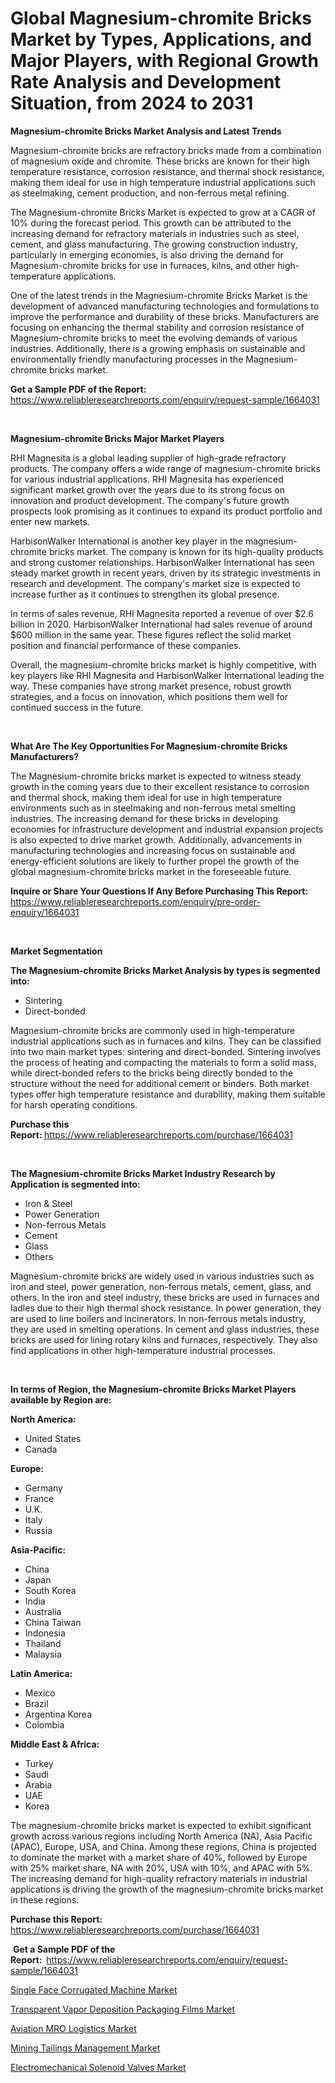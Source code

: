<p><h1>Global Magnesium-chromite Bricks Market by Types, Applications, and Major Players, with Regional Growth Rate Analysis and Development Situation, from 2024 to 2031</h1></p><p><strong>Magnesium-chromite Bricks Market Analysis and Latest Trends</strong></p>
<p><p>Magnesium-chromite bricks are refractory bricks made from a combination of magnesium oxide and chromite. These bricks are known for their high temperature resistance, corrosion resistance, and thermal shock resistance, making them ideal for use in high temperature industrial applications such as steelmaking, cement production, and non-ferrous metal refining.</p><p>The Magnesium-chromite Bricks Market is expected to grow at a CAGR of 10% during the forecast period. This growth can be attributed to the increasing demand for refractory materials in industries such as steel, cement, and glass manufacturing. The growing construction industry, particularly in emerging economies, is also driving the demand for Magnesium-chromite bricks for use in furnaces, kilns, and other high-temperature applications.</p><p>One of the latest trends in the Magnesium-chromite Bricks Market is the development of advanced manufacturing technologies and formulations to improve the performance and durability of these bricks. Manufacturers are focusing on enhancing the thermal stability and corrosion resistance of Magnesium-chromite bricks to meet the evolving demands of various industries. Additionally, there is a growing emphasis on sustainable and environmentally friendly manufacturing processes in the Magnesium-chromite bricks market.</p></p>
<p><strong>Get a Sample PDF of the Report:&nbsp;</strong> <a href="https://www.reliableresearchreports.com/enquiry/request-sample/1664031">https://www.reliableresearchreports.com/enquiry/request-sample/1664031</a></p>
<p>&nbsp;</p>
<p><strong>Magnesium-chromite Bricks Major Market Players</strong></p>
<p><p>RHI Magnesita is a global leading supplier of high-grade refractory products. The company offers a wide range of magnesium-chromite bricks for various industrial applications. RHI Magnesita has experienced significant market growth over the years due to its strong focus on innovation and product development. The company's future growth prospects look promising as it continues to expand its product portfolio and enter new markets.</p><p>HarbisonWalker International is another key player in the magnesium-chromite bricks market. The company is known for its high-quality products and strong customer relationships. HarbisonWalker International has seen steady market growth in recent years, driven by its strategic investments in research and development. The company's market size is expected to increase further as it continues to strengthen its global presence.</p><p>In terms of sales revenue, RHI Magnesita reported a revenue of over $2.6 billion in 2020. HarbisonWalker International had sales revenue of around $600 million in the same year. These figures reflect the solid market position and financial performance of these companies.</p><p>Overall, the magnesium-chromite bricks market is highly competitive, with key players like RHI Magnesita and HarbisonWalker International leading the way. These companies have strong market presence, robust growth strategies, and a focus on innovation, which positions them well for continued success in the future.</p></p>
<p>&nbsp;</p>
<p><strong>What Are The Key Opportunities For Magnesium-chromite Bricks Manufacturers?</strong></p>
<p><p>The Magnesium-chromite bricks market is expected to witness steady growth in the coming years due to their excellent resistance to corrosion and thermal shock, making them ideal for use in high temperature environments such as in steelmaking and non-ferrous metal smelting industries. The increasing demand for these bricks in developing economies for infrastructure development and industrial expansion projects is also expected to drive market growth. Additionally, advancements in manufacturing technologies and increasing focus on sustainable and energy-efficient solutions are likely to further propel the growth of the global magnesium-chromite bricks market in the foreseeable future.</p></p>
<p><strong>Inquire or Share Your Questions If Any Before Purchasing This Report:</strong> <a href="https://www.reliableresearchreports.com/enquiry/pre-order-enquiry/1664031">https://www.reliableresearchreports.com/enquiry/pre-order-enquiry/1664031</a></p>
<p>&nbsp;</p>
<p><strong>Market Segmentation</strong></p>
<p><strong>The Magnesium-chromite Bricks Market Analysis by types is segmented into:</strong></p>
<p><ul><li>Sintering</li><li>Direct-bonded</li></ul></p>
<p><p>Magnesium-chromite bricks are commonly used in high-temperature industrial applications such as in furnaces and kilns. They can be classified into two main market types: sintering and direct-bonded. Sintering involves the process of heating and compacting the materials to form a solid mass, while direct-bonded refers to the bricks being directly bonded to the structure without the need for additional cement or binders. Both market types offer high temperature resistance and durability, making them suitable for harsh operating conditions.</p></p>
<p><strong>Purchase this Report:&nbsp;</strong><a href="https://www.reliableresearchreports.com/purchase/1664031">https://www.reliableresearchreports.com/purchase/1664031</a></p>
<p>&nbsp;</p>
<p><strong>The Magnesium-chromite Bricks Market Industry Research by Application is segmented into:</strong></p>
<p><ul><li>Iron & Steel</li><li>Power Generation</li><li>Non-ferrous Metals</li><li>Cement</li><li>Glass</li><li>Others</li></ul></p>
<p><p>Magnesium-chromite bricks are widely used in various industries such as iron and steel, power generation, non-ferrous metals, cement, glass, and others. In the iron and steel industry, these bricks are used in furnaces and ladles due to their high thermal shock resistance. In power generation, they are used to line boilers and incinerators. In non-ferrous metals industry, they are used in smelting operations. In cement and glass industries, these bricks are used for lining rotary kilns and furnaces, respectively. They also find applications in other high-temperature industrial processes.</p></p>
<p>&nbsp;</p>
<p><strong>In terms of Region, the Magnesium-chromite Bricks Market Players available by Region are:</strong></p>
<p>
    <p> <strong> North America: </strong>
        <ul>
            <li>United States</li>
            <li>Canada</li>
        </ul>
        </p> 
    <p> <strong> Europe: </strong>
        <ul>
            <li>Germany</li>
            <li>France</li>
            <li>U.K.</li>
            <li>Italy</li>
            <li>Russia</li>
        </ul>
        </p> 
    <p> <strong> Asia-Pacific: </strong>
        <ul>
            <li>China</li>
            <li>Japan</li>
            <li>South Korea</li>
            <li>India</li>
            <li>Australia</li>
            <li>China Taiwan</li>
            <li>Indonesia</li>
            <li>Thailand</li>
            <li>Malaysia</li>
        </ul>
        </p> 
    <p> <strong> Latin America: </strong>
        <ul>
            <li>Mexico</li>
            <li>Brazil</li>
            <li>Argentina Korea</li>
            <li>Colombia</li>
        </ul>
        </p> 
    <p> <strong> Middle East & Africa: </strong>
        <ul>
            <li>Turkey</li>
            <li>Saudi</li>
            <li>Arabia</li>
            <li>UAE</li>
            <li>Korea</li>
        </ul>
    </p>
    </p>
<p><p>The magnesium-chromite bricks market is expected to exhibit significant growth across various regions including North America (NA), Asia Pacific (APAC), Europe, USA, and China. Among these regions, China is projected to dominate the market with a market share of 40%, followed by Europe with 25% market share, NA with 20%, USA with 10%, and APAC with 5%. The increasing demand for high-quality refractory materials in industrial applications is driving the growth of the magnesium-chromite bricks market in these regions.</p></p>
<p><strong>Purchase this Report: </strong><a href="https://www.reliableresearchreports.com/purchase/1664031">https://www.reliableresearchreports.com/purchase/1664031</a></p>
<p>&nbsp;<strong>Get a Sample PDF of the Report:&nbsp;&nbsp;</strong><a href="https://www.reliableresearchreports.com/enquiry/request-sample/1664031">https://www.reliableresearchreports.com/enquiry/request-sample/1664031</a></p>
<p><strong></strong></p>
<p><p><a href="https://issuu.com/reportprime-2/docs/single-face-corrugated-machine-market-size-2030.pp">Single Face Corrugated Machine Market</a></p><p><a href="https://github.com/mahnoor2003/Market-Research-Report-List-3/blob/main/transparent-vapor-deposition-packaging-films-market.md">Transparent Vapor Deposition Packaging Films Market</a></p><p><a href="https://medium.com/@jordanmendez766/aviation-mro-logistics-market-insight-market-trends-growth-forecasted-from-2024-to-2031-4d4a8f622aad">Aviation MRO Logistics Market</a></p><p><a href="https://issuu.com/reportprime-2/docs/mining-tailings-management-market-size-2030.pptx">Mining Tailings Management Market</a></p><p><a href="https://github.com/BryceTownsendr/Market-Research-Report-List-3/blob/main/electromechanical-solenoid-valves-market.md">Electromechanical Solenoid Valves Market</a></p></p>